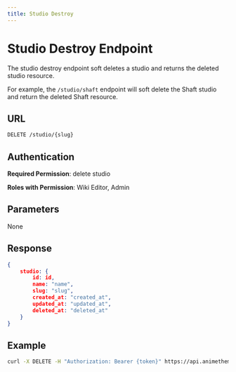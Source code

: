```yaml
---
title: Studio Destroy
---
```


# Studio Destroy Endpoint

The studio destroy endpoint soft deletes a studio and returns the deleted studio resource.

For example, the `/studio/shaft` endpoint will soft delete the Shaft studio and return the deleted Shaft resource.

## URL

```sh
DELETE /studio/{slug}
```

## Authentication

**Required Permission**: delete studio

**Roles with Permission**: Wiki Editor, Admin

## Parameters

None

## Response

```json
{
    studio: {
        id: id,
        name: "name",
        slug: "slug",
        created_at: "created_at",
        updated_at: "updated_at",
        deleted_at: "deleted_at"
    }
}
```

## Example

```bash
curl -X DELETE -H "Authorization: Bearer {token}" https://api.animethemes.moe/studio/shaft
```
